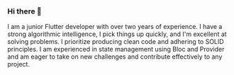 ### Hi there 👋
I am a junior Flutter developer with over two years of experience. I have a strong algorithmic intelligence, I pick things up quickly, and I'm excellent at solving problems. I prioritize producing clean code and adhering to SOLID principles. I am experienced in state management using Bloc and Provider and am eager to take on new challenges and contribute effectively to any project.


<!--
**m-emrec/m-emrec** is a ✨ _special_ ✨ repository because its `README.md` (this file) appears on your GitHub profile.

Here are some ideas to get you started:

- 🔭 I’m currently working on ...
- 🌱 I’m currently learning ...
- 👯 I’m looking to collaborate on ...
- 🤔 I’m looking for help with ...
- 💬 Ask me about ...
- 📫 How to reach me: ...
- 😄 Pronouns: ...
- ⚡ Fun fact: ...
-->
